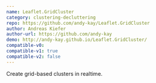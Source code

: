 ```yaml
---
name: Leaflet.GridCluster
category: clustering-decluttering
repo: https://github.com/andy-kay/Leaflet.GridCluster
author: Andreas Kiefer
author-url: https://github.com/andy-kay
demo: http://andy-kay.github.io/Leaflet.GridCluster/
compatible-v0:
compatible-v1: true
compatible-v2: false
---
```


Create grid-based clusters in realtime.
